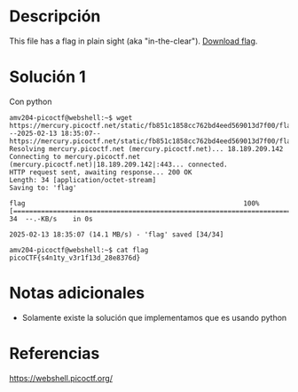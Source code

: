 # Descripción
This file has a flag in plain sight (aka "in-the-clear"). [Download flag](https://mercury.picoctf.net/static/fb851c1858cc762bd4eed569013d7f00/flag).
# Solución 1
Con python
```
amv204-picoctf@webshell:~$ wget https://mercury.picoctf.net/static/fb851c1858cc762bd4eed569013d7f00/flag
--2025-02-13 18:35:07--  https://mercury.picoctf.net/static/fb851c1858cc762bd4eed569013d7f00/flag
Resolving mercury.picoctf.net (mercury.picoctf.net)... 18.189.209.142
Connecting to mercury.picoctf.net (mercury.picoctf.net)|18.189.209.142|:443... connected.
HTTP request sent, awaiting response... 200 OK
Length: 34 [application/octet-stream]
Saving to: 'flag'

flag                                                       100%[=======================================================================================================================================>]      34  --.-KB/s    in 0s      

2025-02-13 18:35:07 (14.1 MB/s) - 'flag' saved [34/34]

amv204-picoctf@webshell:~$ cat flag
picoCTF{s4n1ty_v3r1f13d_28e8376d}
```
# Notas adicionales
- Solamente existe la solución que implementamos que es usando python
# Referencias
https://webshell.picoctf.org/